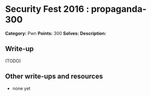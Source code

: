 # Security Fest 2016 : propaganda-300

**Category:** Pwn
**Points:** 300
**Solves:** 
**Description:**



## Write-up

(TODO)

## Other write-ups and resources

* none yet
